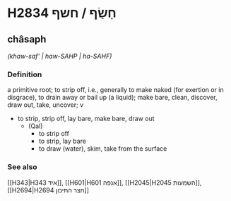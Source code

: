 # H2834 חָשַׂף / חשף

## châsaph

_(khaw-saf' | haw-SAHP | ha-SAHF)_

### Definition

a primitive root; to strip off, i.e., generally to make naked (for exertion or in disgrace), to drain away or bail up (a liquid); make bare, clean, discover, draw out, take, uncover; v

- to strip, strip off, lay bare, make bare, draw out
  - (Qal)
    - to strip off
    - to strip, lay bare
    - to draw (water), skim, take from the surface

### See also

[[H343|H343 איד]], [[H601|H601 אנפה]], [[H2045|H2045 השמעות]], [[H2694|H2694 חצר התיכון]]

